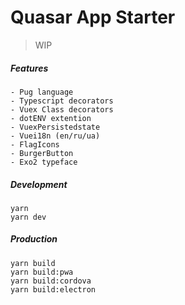 # Quasar App Starter

> WIP

##### Features
```
- Pug language
- Typescript decorators
- Vuex Class decorators
- dotENV extention
- VuexPersistedstate
- Vuei18n (en/ru/ua)
- FlagIcons
- BurgerButton
- Exo2 typeface
```
##### Development
```
yarn
yarn dev
```
##### Production
```
yarn build
yarn build:pwa
yarn build:cordova
yarn build:electron

